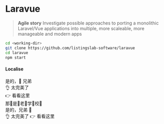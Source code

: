 
# Laravue

> __Agile story__ Investigate possible approaches to porting a monolithic Laravel/Vue applications into multiple, more scaleable, more manageable and modern apps 

```bash
cd <working-dir>
git clone https://github.com/listingslab-software/laravue
cd laravue
npm start
```

#### Localise

是的，🤙 兄弟  
👌 太完美了  
👉 看看这里  
那🤟是🤟老🤟学🤟校🤟  
是的，兄弟 🤙  
👌 太完美了 
👉 看看这里  